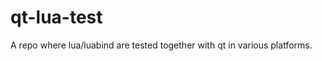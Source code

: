 qt-lua-test
===========

A repo where lua/luabind are tested together with qt in various platforms.
